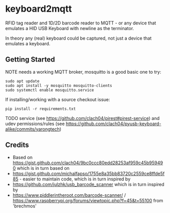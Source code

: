 # keyboard2mqtt

RFID tag reader and 1D/2D barcode reader to MQTT - or any device that emulates a HID USB Keyboard with newline as the terminator.

In theory any (real) keyboard could be captured, not just a device that emulates a keyboard.

## Getting Started

NOTE needs a working MQTT broker, mosquitto is a good basic one to try:

    sudo apt update
    sudo apt install -y mosquitto mosquitto-clients
    sudo systemctl enable mosquitto.service

If installing/working with a source checkout issue:

    pip install -r requirements.txt

TODO service (see https://github.com/clach04/pirest#pirest-service) and udev permissions/rules (see https://github.com/clach04/pyusb-keyboard-alike/commits/yarongtech)


## Credits

  * Based on https://gist.github.com/clach04/9bc0ccc80edd28253af959c45b959490 which is in turn based on
  * https://gist.github.com/michalfapso/1755e8a35bb83720c2559ce8ffde5f85 - easier to maintain code, which is in turn inspired by
  * https://github.com/julzhk/usb_barcode_scanner which is in turn inspired by
  * https://www.piddlerintheroot.com/barcode-scanner/ / https://www.raspberrypi.org/forums/viewtopic.php?f=45&t=55100 from 'brechmos'
